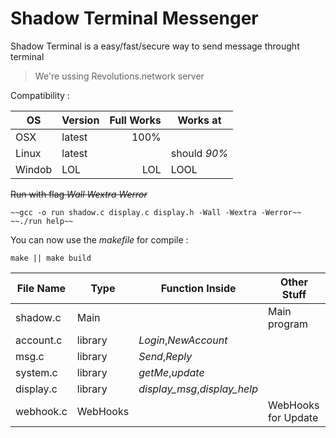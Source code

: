 # Shadow Terminal Messenger

Shadow Terminal is a easy/fast/secure way to send message throught terminal
> We're ussing Revolutions.network server

Compatibility :

| OS     | Version | Full Works | Works at     |
| ------ | ------- | ---------: | ------------ |
| OSX    | latest  | 100%       |              |
| Linux  | latest  |            | should *90%* |
| Windob | LOL     |    LOL     |     LOOL     |

~~Run with flag *Wall* *Wextra* *Werror*~~
```
~~gcc -o run shadow.c display.c display.h -Wall -Wextra -Werror~~
~~./run help~~
```

You can now use the *makefile* for compile :
```
make || make build
```

| File Name | Type     | Function Inside              | Other Stuff         |
| --------- | -------- | ---------------------------- | ------------------- |
| shadow.c  | Main     |                              | Main program        |
| account.c | library  | *Login*,*NewAccount*         |                     |
| msg.c     | library  | *Send*,*Reply*               |                     |
| system.c  | library  | *getMe*,*update*             |                     |
| display.c | library  | *display_msg*,*display_help* |                     |
| webhook.c | WebHooks |                              | WebHooks for Update |
